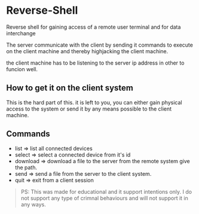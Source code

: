 # Reverse-Shell
Reverse shell for gaining access of a remote user terminal and for data interchange

The server communicate with the client by sending it commands to execute on the client machine and thereby highjacking the client machine.

the client machine has to be listening to the server ip address in other to funcion well.

## How to get it on the client system
This is the hard part of this. it is left to you, you can either gain physical access to the system or send it by any means possible to the client machine.

## Commands
- list => list all connected devices
- select => select a connected device from it's id
- download => download a file to the server from the remote system give the path.
- send => send a file from the server to the client system.
- quit => exit from a client session



> PS: This was made for educational and it support intentions only. I do not support any type of crimnal behaviours and will not support it in any ways. 
